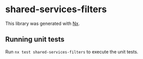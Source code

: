 # shared-services-filters

This library was generated with [Nx](https://nx.dev).

## Running unit tests

Run `nx test shared-services-filters` to execute the unit tests.
